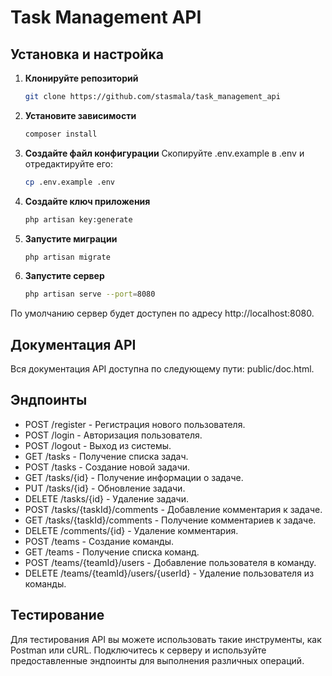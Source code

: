 # Task Management API

## Установка и настройка

1. **Клонируйте репозиторий**

   ```bash
   git clone https://github.com/stasmala/task_management_api


2. **Установите зависимости**

   ```bash
   composer install

3. **Создайте файл конфигурации**
   Скопируйте .env.example в .env и отредактируйте его:
   
   ```bash
   cp .env.example .env

4. **Создайте ключ приложения**

   ```bash
   php artisan key:generate

5. **Запустите миграции**

   ```bash
   php artisan migrate

5. **Запустите сервер**

   ```bash
   php artisan serve --port=8080

По умолчанию сервер будет доступен по адресу http://localhost:8080.

## Документация API

Вся документация API доступна по следующему пути: public/doc.html.

## Эндпоинты

* POST /register - Регистрация нового пользователя.
* POST /login - Авторизация пользователя.
* POST /logout - Выход из системы.
* GET /tasks - Получение списка задач.
* POST /tasks - Создание новой задачи.
* GET /tasks/{id} - Получение информации о задаче.
* PUT /tasks/{id} - Обновление задачи.
* DELETE /tasks/{id} - Удаление задачи.
* POST /tasks/{taskId}/comments - Добавление комментария к задаче.
* GET /tasks/{taskId}/comments - Получение комментариев к задаче.
* DELETE /comments/{id} - Удаление комментария.
* POST /teams - Создание команды.
* GET /teams - Получение списка команд.
* POST /teams/{teamId}/users - Добавление пользователя в команду.
* DELETE /teams/{teamId}/users/{userId} - Удаление пользователя из команды.

## Тестирование

Для тестирования API вы можете использовать такие инструменты, как Postman или cURL. Подключитесь к серверу и используйте предоставленные эндпоинты для выполнения различных операций.
